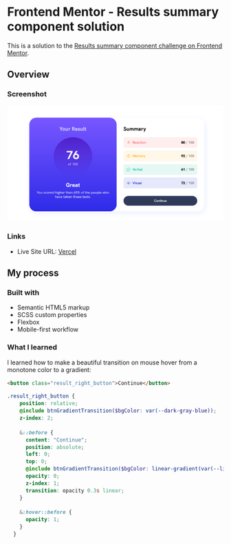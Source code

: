 # Frontend Mentor - Results summary component solution

This is a solution to the [Results summary component challenge on Frontend Mentor](https://www.frontendmentor.io/challenges/results-summary-component-CE_K6s0maV).

## Overview

### Screenshot

![](./design/result/result.png)

### Links

- Live Site URL: [Vercel](https://results-summary-component-main-indol.vercel.app)

## My process

### Built with

- Semantic HTML5 markup
- SCSS custom properties
- Flexbox
- Mobile-first workflow

### What I learned

I learned how to make a beautiful transition on mouse hover from a monotone color to a gradient:

```html
<button class="result_right_button">Continue</button>
```
```scss
.result_right_button {
    position: relative;
    @include btnGradientTransition($bgColor: var(--dark-gray-blue));
    z-index: 2;

    &::before {
      content: "Continue";
      position: absolute;
      left: 0;
      top: 0;
      @include btnGradientTransition($bgColor: linear-gradient(var(--light-slate-blue-bg), var(--light-royal-blue-bg)));
      opacity: 0;
      z-index: 1;
      transition: opacity 0.3s linear;
    }

    &:hover::before {
      opacity: 1;
    }
  }
```
